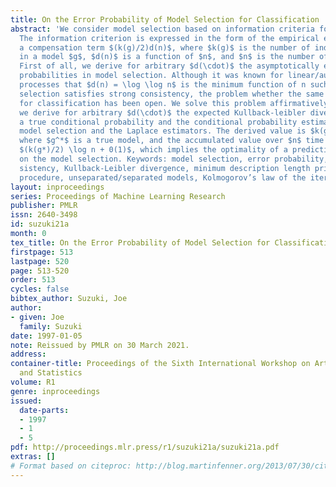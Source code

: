 ```yaml
---
title: On the Error Probability of Model Selection for Classification
abstract: 'We consider model selection based on information criteria for classification.
  The information criterion is expressed in the form of the empirical entropy plus
  a compensation term $(k(g)/2)d(n)$, where $k(g)$ is the number of independent parameters
  in a model $g$, $d(n)$ is a function of $n$, and $n$ is the number of examples.
  First of all, we derive for arbitrary $d(\cdot)$ the asymptotically exact error
  probabilities in model selection. Although it was known for linear/autoregression
  processes that $d(n) = \log \log n$ is the minimum function of n such that the model
  selection satisfies strong consistency, the problem whether the same thing holds
  for classification has been open. We solve this problem affirmatively. Additionally,
  we derive for arbitrary $d(\cdot)$ the expected Kullback-leibler divergence between
  a true conditional probability and the conditional probability estimated by the
  model selection and the Laplace estimators. The derived value is $k(g^*)/(2n)$,
  where $g^*$ is a true model, and the accumulated value over $n$ time instances is
  $(k(g*)/2) \log n + 0(1)$, which implies the optimality of a predictive coding based
  on the model selection. Keywords: model selection, error probability, strong con-
  sistency, Kullback-Leibler divergence, minimum description length principle, Hannan/Quinn’s
  procedure, unseparated/separated models, Kolmogorov’s law of the iterated logarithm.'
layout: inproceedings
series: Proceedings of Machine Learning Research
publisher: PMLR
issn: 2640-3498
id: suzuki21a
month: 0
tex_title: On the Error Probability of Model Selection for Classification
firstpage: 513
lastpage: 520
page: 513-520
order: 513
cycles: false
bibtex_author: Suzuki, Joe
author:
- given: Joe
  family: Suzuki
date: 1997-01-05
note: Reissued by PMLR on 30 March 2021.
address:
container-title: Proceedings of the Sixth International Workshop on Artificial Intelligence
  and Statistics
volume: R1
genre: inproceedings
issued:
  date-parts:
  - 1997
  - 1
  - 5
pdf: http://proceedings.mlr.press/r1/suzuki21a/suzuki21a.pdf
extras: []
# Format based on citeproc: http://blog.martinfenner.org/2013/07/30/citeproc-yaml-for-bibliographies/
---
```

